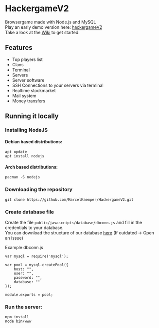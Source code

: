 # HackergameV2
Browsergame made with Node.js and MySQL  
Play an early demo version here: [hackergameV2](https://game.marcelkaemper.de)  
Take a look at the [Wiki](https://github.com/MarcelKaemper/HackergameV2/wiki/tutorial) to get started.  

## Features
* Top players list
* Clans
* Terminal
* Servers
* Server software
* SSH Connections to your servers via terminal
* Realtime stockmarket
* Mail system
* Money transfers


## Running it locally

### Installing NodeJS

#### Debian based distributions:

```
apt update
apt install nodejs
```
#### Arch based distributions:

```
pacman -S nodejs
```

### Downloading the repository

```
git clone https://github.com/MarcelKaemper/HackergameV2.git
```

### Create database file

Create the file ```public/javascripts/database/dbconn.js``` and fill in the credentials to your database.  
You can download the structure of our database [here](https://www.marcelkaemper.de/dbstructure.zip) (If outdated -> Open an issue)  

Example dbconn.js
```
var mysql = require('mysql');

var pool = mysql.createPool({
	host: "",
	user: "",
	password: "",
	database: ""
});

module.exports = pool;
```

### Run the server:  

``` 
npm install  
node bin/www  
```
